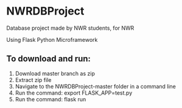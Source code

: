 # NWRDBProject
Database project made by NWR students, for NWR

Using Flask Python Microframework

<h2>To download and run:</h2>
<ol>
  <li>Download master branch as zip</li>
  <li>Extract zip file</li>
  <li>Navigate to the NWRDBProject-master folder in a command line</li>
  <li>Run the command: export FLASK_APP=test.py</li>
  <li>Run the command: flask run</li>
</ol>

